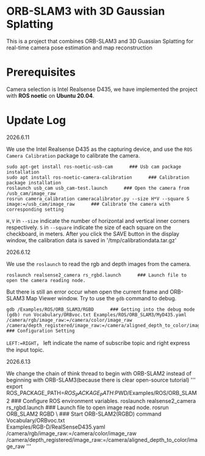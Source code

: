 # ORB-SLAM3 with 3D Gaussian Splatting
This is a project that combines ORB-SLAM3 and 3D Guassian Splatting for real-time camera pose estimation and map reconstruction

# Prerequisites
Camera selection is Intel Realsense D435, we have implemented the project with **ROS noetic** on **Ubuntu 20.04**.

# Update Log
2026.6.11 

We use the Intel Realsense D435 as the capturing device, and use the `ROS Camera Calibration` package to calibrate the camera.
```
sudo apt-get install ros-noetic-usb-cam      ### Usb cam package installation
sudo apt install ros-noetic-camera-calibration      ### Calibration package installation
roslaunch usb_cam usb_cam-test.launch      ### Open the camera from /usb_cam/image_raw
rosrun camera_calibration cameracalibrator.py --size H*V --square S image:=/usb_cam/image_raw      ### Calibrate the camera with corresponding setting
```
`H,V` in `--size` indicate the number of horizontal and vertical inner corners respectively. `S` in `--square` indicate the size of each square on the checkboard, in meters. After you click the SAVE button in the display window, the calibration data is saved in '/tmp/calibrationdata.tar.gz'

2026.6.12

We use the `roslaunch` to read the rgb and depth images from the camera.
```
roslaunch realsense2_camera rs_rgbd.launch      ### Launch file to open the camera reading node.
```
But there is still an error occur when open the current frame and ORB-SLAM3 Map Viewer window. Try to use the `gdb` command to debug.
```
gdb /Examples/ROS/ORB_SLAM3/RGBD      ### Getting into the debug mode
(gdb) run Vocabulary/ORBvoc.txt Examples/ROS/ORB_SLAM3/MyD435.yaml /camera/rgb/image_raw:=/camera/color/image_raw /camera/depth_registered/image_raw:=/camera/aligned_depth_to_color/image_raw      ### Configuration Setting
```
`LEFT:=RIGHT`， left indicate the name of subscribe topic and right express the input topic. 

2026.6.13

We change the chain of think thread to begin with ORB-SLAM2 instead of beginning with ORB-SLAM3(because there is clear open-source tutorial)
'''
export ROS_PACKAGE_PATH=$ROS_PACKAGE_PATH:$PWD/Examples/ROS/ORB_SLAM2      ### Configure ROS environment variables.
roslaunch realsense2_camera rs_rgbd.launch   ### Launch file to open image read node.
rosrun ORB_SLAM2 RGBD \      ### Start ORB-SLAM2(RGBD) command
    Vocabulary/ORBvoc.txt \
    Examples/RGB-D/RealSenseD435.yaml \
    /camera/rgb/image_raw:=/camera/color/image_raw \
    /camera/depth_registered/image_raw:=/camera/aligned_depth_to_color/image_raw
'''



